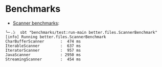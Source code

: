 Benchmarks
====
* [Scanner benchmarks](src/main/scala/better/files/Scanners.scala):
```
╰─⠠⠵  sbt "benchmarks/test:run-main better.files.ScannerBenchmark"
[info] Running better.files.ScannerBenchmark 
CharBufferScanner       :  474 ms
IterableScanner         :  637 ms
IteratorScanner         :  957 ms
JavaScanner             : 2950 ms
StreamingScanner        :  454 ms

```
